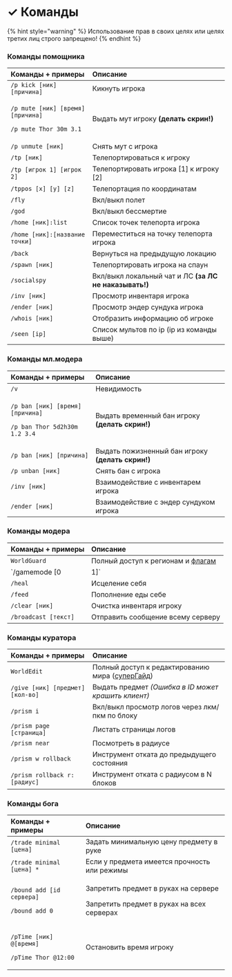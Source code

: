 # ✓ Команды

{% hint style="warning" %}
Использование прав в своих целях или целях третих лиц строго запрещено!
{% endhint %}

### Команды помощника

<table>
  <thead>
    <tr>
      <th style="text-align:left">&#x41A;&#x43E;&#x43C;&#x430;&#x43D;&#x434;&#x44B; + &#x43F;&#x440;&#x438;&#x43C;&#x435;&#x440;&#x44B;</th>
      <th
      style="text-align:left">&#x41E;&#x43F;&#x438;&#x441;&#x430;&#x43D;&#x438;&#x435;</th>
    </tr>
  </thead>
  <tbody>
    <tr>
      <td style="text-align:left"><code>/p kick [&#x43D;&#x438;&#x43A;] [&#x43F;&#x440;&#x438;&#x447;&#x438;&#x43D;&#x430;]</code>
      </td>
      <td style="text-align:left">&#x41A;&#x438;&#x43A;&#x43D;&#x443;&#x442;&#x44C; &#x438;&#x433;&#x440;&#x43E;&#x43A;&#x430;</td>
    </tr>
    <tr>
      <td style="text-align:left">
        <p><code>/p mute [&#x43D;&#x438;&#x43A;] [&#x432;&#x440;&#x435;&#x43C;&#x44F;] [&#x43F;&#x440;&#x438;&#x447;&#x438;&#x43D;&#x430;]</code>
        </p>
        <p><code>/p mute Thor 30m 3.1</code>
        </p>
      </td>
      <td style="text-align:left">&#x412;&#x44B;&#x434;&#x430;&#x442;&#x44C; &#x43C;&#x443;&#x442; &#x438;&#x433;&#x440;&#x43E;&#x43A;&#x443; <b>(&#x434;&#x435;&#x43B;&#x430;&#x442;&#x44C; &#x441;&#x43A;&#x440;&#x438;&#x43D;!)</b>
      </td>
    </tr>
    <tr>
      <td style="text-align:left"><code>/p unmute [&#x43D;&#x438;&#x43A;]</code>
      </td>
      <td style="text-align:left">&#x421;&#x43D;&#x44F;&#x442;&#x44C; &#x43C;&#x443;&#x442; &#x441; &#x438;&#x433;&#x440;&#x43E;&#x43A;&#x430;</td>
    </tr>
    <tr>
      <td style="text-align:left"><code>/tp [&#x43D;&#x438;&#x43A;]</code>
      </td>
      <td style="text-align:left">&#x422;&#x435;&#x43B;&#x435;&#x43F;&#x43E;&#x440;&#x442;&#x438;&#x440;&#x43E;&#x432;&#x430;&#x442;&#x44C;&#x441;&#x44F;
        &#x43A; &#x438;&#x433;&#x440;&#x43E;&#x43A;&#x443;</td>
    </tr>
    <tr>
      <td style="text-align:left"><code>/tp [&#x438;&#x433;&#x440;&#x43E;&#x43A; 1] [&#x438;&#x433;&#x440;&#x43E;&#x43A; 2]</code>
      </td>
      <td style="text-align:left">&#x422;&#x435;&#x43B;&#x435;&#x43F;&#x43E;&#x440;&#x442;&#x438;&#x440;&#x43E;&#x432;&#x430;&#x442;&#x44C;
        &#x438;&#x433;&#x440;&#x43E;&#x43A;&#x430; [1] &#x43A; &#x438;&#x433;&#x440;&#x43E;&#x43A;&#x443;
        [2]</td>
    </tr>
    <tr>
      <td style="text-align:left"><code>/tppos [x] [y] [z]</code>
      </td>
      <td style="text-align:left">&#x422;&#x435;&#x43B;&#x435;&#x43F;&#x43E;&#x440;&#x442;&#x430;&#x446;&#x438;&#x44F;
        &#x43F;&#x43E; &#x43A;&#x43E;&#x43E;&#x440;&#x434;&#x438;&#x43D;&#x430;&#x442;&#x430;&#x43C;</td>
    </tr>
    <tr>
      <td style="text-align:left"><code>/fly</code>
      </td>
      <td style="text-align:left">&#x412;&#x43A;&#x43B;/&#x432;&#x44B;&#x43A;&#x43B; &#x43F;&#x43E;&#x43B;&#x435;&#x442;</td>
    </tr>
    <tr>
      <td style="text-align:left"><code>/god</code>
      </td>
      <td style="text-align:left">&#x412;&#x43A;&#x43B;/&#x432;&#x44B;&#x43A;&#x43B; &#x431;&#x435;&#x441;&#x441;&#x43C;&#x435;&#x440;&#x442;&#x438;&#x435;</td>
    </tr>
    <tr>
      <td style="text-align:left"><code>/home [&#x43D;&#x438;&#x43A;]:list</code>
      </td>
      <td style="text-align:left">&#x421;&#x43F;&#x438;&#x441;&#x43E;&#x43A; &#x442;&#x43E;&#x447;&#x435;&#x43A;
        &#x442;&#x435;&#x43B;&#x435;&#x43F;&#x43E;&#x440;&#x442;&#x430; &#x438;&#x433;&#x440;&#x43E;&#x43A;&#x430;</td>
    </tr>
    <tr>
      <td style="text-align:left"><code>/home [&#x43D;&#x438;&#x43A;]:[&#x43D;&#x430;&#x437;&#x432;&#x430;&#x43D;&#x438;&#x435; &#x442;&#x43E;&#x447;&#x43A;&#x438;]</code>
      </td>
      <td style="text-align:left">&#x41F;&#x435;&#x440;&#x435;&#x43C;&#x435;&#x441;&#x442;&#x438;&#x442;&#x44C;&#x441;&#x44F;
        &#x43D;&#x430; &#x442;&#x43E;&#x447;&#x43A;&#x443; &#x442;&#x435;&#x43B;&#x435;&#x43F;&#x43E;&#x440;&#x442;&#x430;
        &#x438;&#x433;&#x440;&#x43E;&#x43A;&#x430;</td>
    </tr>
    <tr>
      <td style="text-align:left"><code>/back</code>
      </td>
      <td style="text-align:left">&#x412;&#x435;&#x440;&#x43D;&#x443;&#x442;&#x44C;&#x441;&#x44F; &#x43D;&#x430;
        &#x43F;&#x440;&#x435;&#x434;&#x44B;&#x434;&#x443;&#x449;&#x443;&#x44E;
        &#x43B;&#x43E;&#x43A;&#x430;&#x446;&#x438;&#x44E;</td>
    </tr>
    <tr>
      <td style="text-align:left"><code>/spawn [&#x43D;&#x438;&#x43A;]</code>
      </td>
      <td style="text-align:left">&#x422;&#x435;&#x43B;&#x435;&#x43F;&#x43E;&#x440;&#x442;&#x438;&#x440;&#x43E;&#x432;&#x430;&#x442;&#x44C;
        &#x438;&#x433;&#x440;&#x43E;&#x43A;&#x430; &#x43D;&#x430; &#x441;&#x43F;&#x430;&#x443;&#x43D;</td>
    </tr>
    <tr>
      <td style="text-align:left"><code>/socialspy</code>
      </td>
      <td style="text-align:left">&#x412;&#x43A;&#x43B;/&#x432;&#x44B;&#x43A;&#x43B; &#x43B;&#x43E;&#x43A;&#x430;&#x43B;&#x44C;&#x43D;&#x44B;&#x439;
        &#x447;&#x430;&#x442; &#x438; &#x41B;&#x421; <b>(&#x437;&#x430; &#x41B;&#x421; &#x43D;&#x435; &#x43D;&#x430;&#x43A;&#x430;&#x437;&#x44B;&#x432;&#x430;&#x442;&#x44C;!)</b>
      </td>
    </tr>
    <tr>
      <td style="text-align:left"><code>/inv [&#x43D;&#x438;&#x43A;]</code>
      </td>
      <td style="text-align:left">&#x41F;&#x440;&#x43E;&#x441;&#x43C;&#x43E;&#x442;&#x440; &#x438;&#x43D;&#x432;&#x435;&#x43D;&#x442;&#x430;&#x440;&#x44F;
        &#x438;&#x433;&#x440;&#x43E;&#x43A;&#x430;</td>
    </tr>
    <tr>
      <td style="text-align:left"><code>/ender [&#x43D;&#x438;&#x43A;]</code>
      </td>
      <td style="text-align:left">&#x41F;&#x440;&#x43E;&#x441;&#x43C;&#x43E;&#x442;&#x440; &#x44D;&#x43D;&#x434;&#x435;&#x440;
        &#x441;&#x443;&#x43D;&#x434;&#x443;&#x43A;&#x430; &#x438;&#x433;&#x440;&#x43E;&#x43A;&#x430;</td>
    </tr>
    <tr>
      <td style="text-align:left"><code>/whois [&#x43D;&#x438;&#x43A;]</code>
      </td>
      <td style="text-align:left">&#x41E;&#x442;&#x43E;&#x431;&#x440;&#x430;&#x437;&#x438;&#x442;&#x44C;
        &#x438;&#x43D;&#x444;&#x43E;&#x440;&#x43C;&#x430;&#x446;&#x438;&#x44E;
        &#x43E;&#x431; &#x438;&#x433;&#x440;&#x43E;&#x43A;&#x435;</td>
    </tr>
    <tr>
      <td style="text-align:left"><code>/seen [ip]</code>
      </td>
      <td style="text-align:left">&#x421;&#x43F;&#x438;&#x441;&#x43E;&#x43A; &#x43C;&#x443;&#x43B;&#x44C;&#x442;&#x43E;&#x432;
        &#x43F;&#x43E; ip (ip &#x438;&#x437; &#x43A;&#x43E;&#x43C;&#x430;&#x43D;&#x434;&#x44B;
        &#x432;&#x44B;&#x448;&#x435;)</td>
    </tr>
  </tbody>
</table>

### Команды мл.модера

<table>
  <thead>
    <tr>
      <th style="text-align:left">&#x41A;&#x43E;&#x43C;&#x430;&#x43D;&#x434;&#x44B; + &#x43F;&#x440;&#x438;&#x43C;&#x435;&#x440;&#x44B;</th>
      <th
      style="text-align:left">&#x41E;&#x43F;&#x438;&#x441;&#x430;&#x43D;&#x438;&#x435;</th>
    </tr>
  </thead>
  <tbody>
    <tr>
      <td style="text-align:left"><code>/v</code>
      </td>
      <td style="text-align:left">&#x41D;&#x435;&#x432;&#x438;&#x434;&#x438;&#x43C;&#x43E;&#x441;&#x442;&#x44C;</td>
    </tr>
    <tr>
      <td style="text-align:left">
        <p><code>/p ban [&#x43D;&#x438;&#x43A;] [&#x432;&#x440;&#x435;&#x43C;&#x44F;] [&#x43F;&#x440;&#x438;&#x447;&#x438;&#x43D;&#x430;]</code>
        </p>
        <p><code>/p ban Thor 5d2h30m 1.2 3.4</code>
        </p>
      </td>
      <td style="text-align:left">&#x412;&#x44B;&#x434;&#x430;&#x442;&#x44C; &#x432;&#x440;&#x435;&#x43C;&#x435;&#x43D;&#x43D;&#x44B;&#x439;
        &#x431;&#x430;&#x43D; &#x438;&#x433;&#x440;&#x43E;&#x43A;&#x443; <b>(&#x434;&#x435;&#x43B;&#x430;&#x442;&#x44C; &#x441;&#x43A;&#x440;&#x438;&#x43D;!)</b>
      </td>
    </tr>
    <tr>
      <td style="text-align:left"><code>/p ban [&#x43D;&#x438;&#x43A;] [&#x43F;&#x440;&#x438;&#x447;&#x438;&#x43D;&#x430;]</code>
      </td>
      <td style="text-align:left">&#x412;&#x44B;&#x434;&#x430;&#x442;&#x44C; &#x43F;&#x43E;&#x436;&#x438;&#x437;&#x43D;&#x435;&#x43D;&#x43D;&#x44B;&#x439;
        &#x431;&#x430;&#x43D; &#x438;&#x433;&#x440;&#x43E;&#x43A;&#x443; <b>(&#x434;&#x435;&#x43B;&#x430;&#x442;&#x44C; &#x441;&#x43A;&#x440;&#x438;&#x43D;!)</b>
      </td>
    </tr>
    <tr>
      <td style="text-align:left"><code>/p unban [&#x43D;&#x438;&#x43A;]</code>
      </td>
      <td style="text-align:left">&#x421;&#x43D;&#x44F;&#x442;&#x44C; &#x431;&#x430;&#x43D; &#x441; &#x438;&#x433;&#x440;&#x43E;&#x43A;&#x430;</td>
    </tr>
    <tr>
      <td style="text-align:left"><code>/inv [&#x43D;&#x438;&#x43A;]</code>
      </td>
      <td style="text-align:left">&#x412;&#x437;&#x430;&#x438;&#x43C;&#x43E;&#x434;&#x435;&#x439;&#x441;&#x442;&#x432;&#x438;&#x435;
        &#x441; &#x438;&#x43D;&#x432;&#x435;&#x43D;&#x442;&#x430;&#x440;&#x435;&#x43C;
        &#x438;&#x433;&#x440;&#x43E;&#x43A;&#x430;</td>
    </tr>
    <tr>
      <td style="text-align:left"><code>/ender [&#x43D;&#x438;&#x43A;]</code>
      </td>
      <td style="text-align:left">&#x412;&#x437;&#x430;&#x438;&#x43C;&#x43E;&#x434;&#x435;&#x439;&#x441;&#x442;&#x432;&#x438;&#x435;
        &#x441; &#x44D;&#x43D;&#x434;&#x435;&#x440; &#x441;&#x443;&#x43D;&#x434;&#x443;&#x43A;&#x43E;&#x43C;
        &#x438;&#x433;&#x440;&#x43E;&#x43A;&#x430;</td>
    </tr>
  </tbody>
</table>

### Команды модера 

| Команды + примеры | Описание |
| :--- | :--- |
| `WorldGuard` | Полный доступ к регионам и [флагам](//worldguard.enginehub.org/en/latest/regions/flags/) |
| `/gamemode [0 | 1]` | Смена режима игры |
| `/heal` | Исцеление себя |
| `/feed` | Пополнение еды себе |
| `/clear [ник]` | Очистка инвентаря игроку |
| `/broadcast [текст]` | Отправить сообщение всему серверу |

### Команды куратора

| Команды + примеры | Описание |
| :--- | :--- |
| `WorldEdit` | Полный доступ к редактированию мира \([суперГайд](//youtube.com/playlist?list=PLnpFYogdx9GVqaJGlovgxkSsgKUkArrmB)\) |
| `/give [ник] [предмет] [кол-во]` | Выдать предмет _\(Ошибка в ID может крашить клиент\)_ |
| `/prism i` | Вкл/выкл просмотр логов через лкм/пкм по блоку |
| `/prism page [страница]` | Листать страницы логов |
| `/prism near` | Посмотреть в радиусе |
| `/prism w rollback` | Инструмент отката до предыдущего состояния |
| `/prism rollback r:[радиус]` | Инструмент отката с радиусом в N блоков |

### Команды бога

<table>
  <thead>
    <tr>
      <th style="text-align:left">&#x41A;&#x43E;&#x43C;&#x430;&#x43D;&#x434;&#x44B; + &#x43F;&#x440;&#x438;&#x43C;&#x435;&#x440;&#x44B;</th>
      <th
      style="text-align:left">&#x41E;&#x43F;&#x438;&#x441;&#x430;&#x43D;&#x438;&#x435;</th>
    </tr>
  </thead>
  <tbody>
    <tr>
      <td style="text-align:left"><code>/trade minimal [&#x446;&#x435;&#x43D;&#x430;]</code>
      </td>
      <td style="text-align:left">&#x417;&#x430;&#x434;&#x430;&#x442;&#x44C; &#x43C;&#x438;&#x43D;&#x438;&#x43C;&#x430;&#x43B;&#x44C;&#x43D;&#x443;&#x44E;
        &#x446;&#x435;&#x43D;&#x443; &#x43F;&#x440;&#x435;&#x434;&#x43C;&#x435;&#x442;&#x443;
        &#x432; &#x440;&#x443;&#x43A;&#x435;</td>
    </tr>
    <tr>
      <td style="text-align:left"><code>/trade minimal [&#x446;&#x435;&#x43D;&#x430;] *</code>
      </td>
      <td style="text-align:left">&#x415;&#x441;&#x43B;&#x438; &#x443; &#x43F;&#x440;&#x435;&#x434;&#x43C;&#x435;&#x442;&#x430;
        &#x438;&#x43C;&#x435;&#x435;&#x442;&#x441;&#x44F; &#x43F;&#x440;&#x43E;&#x447;&#x43D;&#x43E;&#x441;&#x442;&#x44C;
        &#x438;&#x43B;&#x438; &#x440;&#x435;&#x436;&#x438;&#x43C;&#x44B;</td>
    </tr>
    <tr>
      <td style="text-align:left">
        <p><code>/bound add [id &#x441;&#x435;&#x440;&#x432;&#x435;&#x440;&#x430;]</code>
        </p>
        <p><code>/bound add 0</code>
        </p>
      </td>
      <td style="text-align:left">
        <p>&#x417;&#x430;&#x43F;&#x440;&#x435;&#x442;&#x438;&#x442;&#x44C; &#x43F;&#x440;&#x435;&#x434;&#x43C;&#x435;&#x442;
          &#x432; &#x440;&#x443;&#x43A;&#x430;&#x445; &#x43D;&#x430; &#x441;&#x435;&#x440;&#x432;&#x435;&#x440;&#x435;</p>
        <p>&#x417;&#x430;&#x43F;&#x440;&#x435;&#x442;&#x438;&#x442;&#x44C; &#x43F;&#x440;&#x435;&#x434;&#x43C;&#x435;&#x442;
          &#x432; &#x440;&#x443;&#x43A;&#x430;&#x445; &#x43D;&#x430; &#x432;&#x441;&#x435;&#x445;
          &#x441;&#x435;&#x440;&#x432;&#x435;&#x440;&#x430;&#x445;</p>
      </td>
    </tr>
    <tr>
      <td style="text-align:left">
        <p><code>/pTime [&#x43D;&#x438;&#x43A;] @[&#x432;&#x440;&#x435;&#x43C;&#x44F;]</code>
        </p>
        <p><code>/pTime Thor @12:00</code>
        </p>
      </td>
      <td style="text-align:left">&#x41E;&#x441;&#x442;&#x430;&#x43D;&#x43E;&#x432;&#x438;&#x442;&#x44C;
        &#x432;&#x440;&#x435;&#x43C;&#x44F; &#x438;&#x433;&#x440;&#x43E;&#x43A;&#x443;</td>
    </tr>
  </tbody>
</table>

